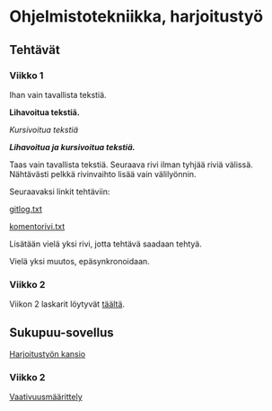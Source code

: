 # Ohjelmistotekniikka, harjoitustyö
## Tehtävät
### Viikko 1

Ihan vain tavallista tekstiä.

**Lihavoitua tekstiä.**

*Kursivoitua tekstiä*

_**Lihavoitua ja kursivoitua tekstiä.**_

Taas vain tavallista tekstiä.
Seuraava rivi ilman tyhjää riviä välissä.
Nähtävästi pelkkä rivinvaihto lisää vain välilyönnin.

Seuraavaksi linkit tehtäviin:

[gitlog.txt](https://github.com/mkkarl/ot-harjoitustyo/blob/master/laskarit/viikko1/gitlog.txt)

[komentorivi.txt](https://github.com/mkkarl/ot-harjoitustyo/blob/master/laskarit/viikko1/komentorivi.txt)

Lisätään vielä yksi rivi, jotta tehtävä saadaan tehtyä.

Vielä yksi muutos, epäsynkronoidaan.

### Viikko 2

Viikon 2 laskarit löytyvät [täältä](https://github.com/mkkarl/ot-harjoitustyo/tree/master/laskarit/viikko2).

## Sukupuu-sovellus

[Harjoitustyön kansio](https://github.com/mkkarl/ot-harjoitustyo/tree/master/Sukupuu)

### Viikko 2

[Vaativuusmäärittely](https://github.com/mkkarl/ot-harjoitustyo/tree/master/Sukupuu)
